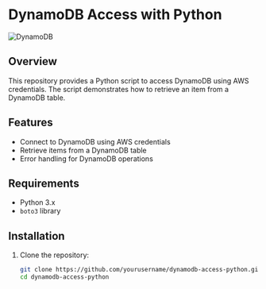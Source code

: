 # DynamoDB Access with Python

![DynamoDB](https://raw.githubusercontent.com/aws-samples/aws-dynamodb-examples/main/images/dynamodb.png)

## Overview

This repository provides a Python script to access DynamoDB using AWS credentials. The script demonstrates how to retrieve an item from a DynamoDB table.

## Features

- Connect to DynamoDB using AWS credentials
- Retrieve items from a DynamoDB table
- Error handling for DynamoDB operations

## Requirements

- Python 3.x
- `boto3` library

## Installation

1. Clone the repository:
   ```bash
   git clone https://github.com/yourusername/dynamodb-access-python.git
   cd dynamodb-access-python
